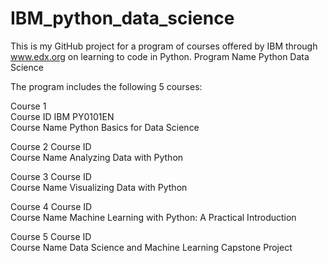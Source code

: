# IBM_python_data_science

This is my GitHub project for a program of courses offered by IBM through www.edx.org on learning to code in Python.
Program Name    Python Data Science

The program includes the following 5 courses:

Course 1  
Course ID     IBM PY0101EN  
Course Name   Python Basics for Data Science

Course 2
Course ID     
Course Name   Analyzing Data with Python

Course 3
Course ID     
Course Name   Visualizing Data with Python

Course 4
Course ID     
Course Name   Machine Learning with Python: A Practical Introduction

Course 5
Course ID     
Course Name   Data Science and Machine Learning Capstone Project
